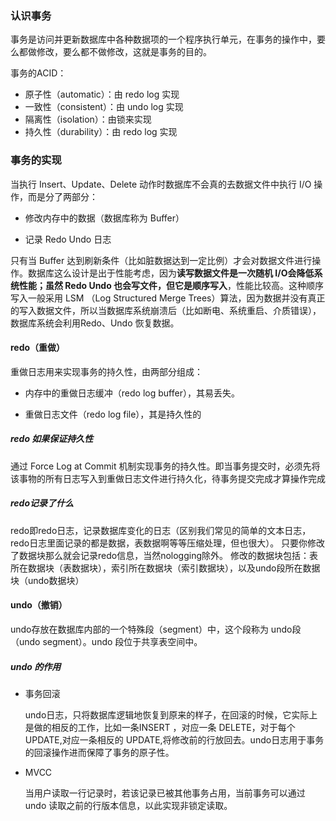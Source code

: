 ### 认识事务

事务是访问并更新数据库中各种数据项的一个程序执行单元，在事务的操作中，要么都做修改，要么都不做修改，这就是事务的目的。

事务的ACID：

- 原子性（automatic）：由 redo log 实现 
- 一致性（consistent）：由 undo log 实现
- 隔离性（isolation）：由锁来实现
- 持久性（durability）：由 redo log 实现 

### 事务的实现

当执行 Insert、Update、Delete 动作时数据库不会真的去数据文件中执行 I/O 操作，而是分了两部分：

- 修改内存中的数据（数据库称为 Buffer）

- 记录 Redo Undo 日志

只有当 Buffer 达到刷新条件（比如脏数据达到一定比例）才会对数据文件进行操作。数据库这么设计是出于性能考虑，因为**读写数据文件是一次随机 I/O会降低系统性能；虽然 Redo Undo 也会写文件，但它是顺序写入**，性能比较高。这种顺序写入一般采用 LSM （Log Structured Merge Trees）算法，因为数据并没有真正的写入数据文件，所以当数据库系统崩溃后（比如断电、系统重启、介质错误），数据库系统会利用Redo、Undo 恢复数据。

#### redo（重做）

重做日志用来实现事务的持久性，由两部分组成：

- 内存中的重做日志缓冲（redo log buffer），其易丢失。

- 重做日志文件（redo log file），其是持久性的

##### redo 如果保证持久性

通过 Force Log at Commit 机制实现事务的持久性。即当事务提交时，必须先将该事物的所有日志写入到重做日志文件进行持久化，待事务提交完成才算操作完成

##### redo记录了什么
redo即redo日志，记录数据库变化的日志（区别我们常见的简单的文本日志，redo日志里面记录的都是数据，表数据啊等等压缩处理，但也很大）。
只要你修改了数据块那么就会记录redo信息，当然nologging除外。
修改的数据块包括：表所在数据块（表数据块），索引所在数据块（索引数据块），以及undo段所在数据块（undo数据块）

#### undo（撤销）

undo存放在数据库内部的一个特殊段（segment）中，这个段称为 undo段（undo segment）。undo 段位于共享表空间中。

##### undo 的作用

- 事务回滚

  undo日志，只将数据库逻辑地恢复到原来的样子，在回滚的时候，它实际上是做的相反的工作，比如一条INSERT ，对应一条 DELETE，对于每个UPDATE,对应一条相反的 UPDATE,将修改前的行放回去。undo日志用于事务的回滚操作进而保障了事务的原子性。

- MVCC

  当用户读取一行记录时，若该记录已被其他事务占用，当前事务可以通过 undo 读取之前的行版本信息，以此实现非锁定读取。